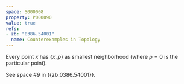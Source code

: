 ```yaml
---
space: S000008
property: P000090
value: true
refs:
- zb: "0386.54001"
  name: Counterexamples in Topology
---
```


Every point $x$ has $\{x,p\}$ as smallest neighborhood (where $p=0$ is the particular point).

See space #9 in {{zb:0386.54001}}.
